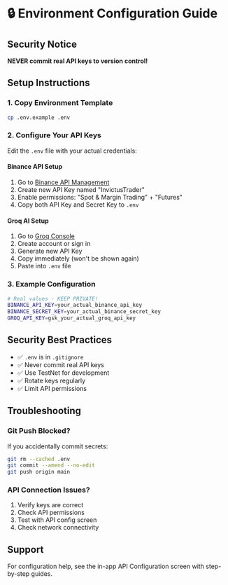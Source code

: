 # 🔒 Environment Configuration Guide

## Security Notice
**NEVER commit real API keys to version control!**

## Setup Instructions

### 1. Copy Environment Template
```bash
cp .env.example .env
```

### 2. Configure Your API Keys

Edit the `.env` file with your actual credentials:

#### Binance API Setup
1. Go to [Binance API Management](https://www.binance.com/en/support/faq/360002502072)
2. Create new API Key named "InvictusTrader"
3. Enable permissions: "Spot & Margin Trading" + "Futures"
4. Copy both API Key and Secret Key to `.env`

#### Groq AI Setup
1. Go to [Groq Console](https://console.groq.com/keys)
2. Create account or sign in
3. Generate new API Key
4. Copy immediately (won't be shown again)
5. Paste into `.env` file

### 3. Example Configuration

```bash
# Real values - KEEP PRIVATE!
BINANCE_API_KEY=your_actual_binance_api_key
BINANCE_SECRET_KEY=your_actual_binance_secret_key
GROQ_API_KEY=gsk_your_actual_groq_api_key
```

## Security Best Practices

- ✅ `.env` is in `.gitignore` 
- ✅ Never commit real API keys
- ✅ Use TestNet for development
- ✅ Rotate keys regularly
- ✅ Limit API permissions

## Troubleshooting

### Git Push Blocked?
If you accidentally commit secrets:
```bash
git rm --cached .env
git commit --amend --no-edit
git push origin main
```

### API Connection Issues?
1. Verify keys are correct
2. Check API permissions
3. Test with API config screen
4. Check network connectivity

## Support
For configuration help, see the in-app API Configuration screen with step-by-step guides.
